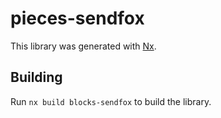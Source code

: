 # pieces-sendfox

This library was generated with [Nx](https://nx.dev).

## Building

Run `nx build blocks-sendfox` to build the library.
